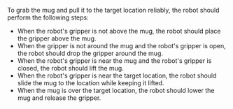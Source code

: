 To grab the mug and pull it to the target location reliably, the robot should perform the following steps:
- When the robot's gripper is not above the mug, the robot should place the gripper above the mug.
- When the gripper is not around the mug and the robot's gripper is open, the robot should drop the gripper around the mug.
- When the robot's gripper is near the mug and the robot's gripper is closed, the robot should lift the mug.
- When the robot's gripper is near the target location, the robot should slide the mug to the location while keeping it lifted. 
- When the mug is over the target location, the robot should lower the mug and release the gripper.